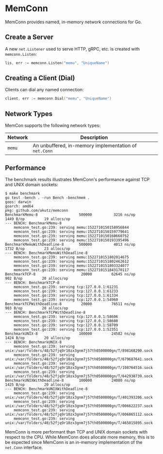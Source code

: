 # MemConn
MemConn provides named, in-memory network connections for Go.

## Create a Server
A new `net.Listener` used to serve HTTP, gRPC, etc. is created with
`memconn.Listen`:

```go
lis, err := memconn.Listen("memu", "UniqueName")
```

## Creating a Client (Dial)
Clients can dial any named connection:

```go
client, err := memconn.Dial("memu", "UniqueName")
```

## Network Types
MemCon supports the following network types:

| Network | Description |
|---------|-------------|
| `memu`  | An unbuffered, in-memory implementation of `net.Conn` |

## Performance
The benchmark results illustrates MemConn's performance against TCP
and UNIX domain sockets:

```shell
$ make benchmark
go test -bench . -run Bench -benchmem .
goos: darwin
goarch: amd64
pkg: github.com/akutz/memconn
BenchmarkMemu-8               	  500000	      3216 ns/op	    1449 B/op	      19 allocs/op
--- BENCH: BenchmarkMemu-8
	memconn_test.go:239: serving memu:1522710150158956844
	memconn_test.go:239: serving memu:1522710150159779641
	memconn_test.go:239: serving memu:1522710150160660752
	memconn_test.go:239: serving memu:1522710150193395496
BenchmarkMemuWithDeadline-8   	  500000	      4013 ns/op	    1732 B/op	      23 allocs/op
--- BENCH: BenchmarkMemuWithDeadline-8
	memconn_test.go:239: serving memu:1522710151802014675
	memconn_test.go:239: serving memu:1522710151802462612
	memconn_test.go:239: serving memu:1522710151803324077
	memconn_test.go:239: serving memu:1522710151843170117
BenchmarkTCP-8                	   20000	     62645 ns/op	     902 B/op	      20 allocs/op
--- BENCH: BenchmarkTCP-8
	memconn_test.go:239: serving tcp:127.0.0.1:61231
	memconn_test.go:239: serving tcp:127.0.0.1:61233
	memconn_test.go:239: serving tcp:127.0.0.1:61334
	memconn_test.go:239: serving tcp:127.0.0.1:54960
BenchmarkTCPWithDeadline-8    	   20000	     76511 ns/op	     903 B/op	      20 allocs/op
--- BENCH: BenchmarkTCPWithDeadline-8
	memconn_test.go:239: serving tcp:127.0.0.1:58606
	memconn_test.go:239: serving tcp:127.0.0.1:58608
	memconn_test.go:239: serving tcp:127.0.0.1:58709
	memconn_test.go:239: serving tcp:127.0.0.1:52351
BenchmarkUNIX-8               	  100000	     24582 ns/op	    1424 B/op	      20 allocs/op
--- BENCH: BenchmarkUNIX-8
	memconn_test.go:239: serving unix:/var/folders/48/52fjq9r10zx3gnm7j57th0500000gn/T/898168290.sock
	memconn_test.go:239: serving unix:/var/folders/48/52fjq9r10zx3gnm7j57th0500000gn/T/679687641.sock
	memconn_test.go:239: serving unix:/var/folders/48/52fjq9r10zx3gnm7j57th0500000gn/T/108764516.sock
	memconn_test.go:239: serving unix:/var/folders/48/52fjq9r10zx3gnm7j57th0500000gn/T/642938739.sock
BenchmarkUNIXWithDeadline-8   	  100000	     24080 ns/op	    1425 B/op	      20 allocs/op
--- BENCH: BenchmarkUNIXWithDeadline-8
	memconn_test.go:239: serving unix:/var/folders/48/52fjq9r10zx3gnm7j57th0500000gn/T/401393206.sock
	memconn_test.go:239: serving unix:/var/folders/48/52fjq9r10zx3gnm7j57th0500000gn/T/006622237.sock
	memconn_test.go:239: serving unix:/var/folders/48/52fjq9r10zx3gnm7j57th0500000gn/T/006865112.sock
	memconn_test.go:239: serving unix:/var/folders/48/52fjq9r10zx3gnm7j57th0500000gn/T/465015895.sock
```

MemConn is more performant than TCP and UNIX domain sockets with respect
to the CPU. While MemConn does allocate more memory, this is to be expected
since MemConn is an in-memory implementation of the `net.Conn` interface.
